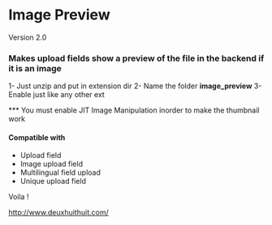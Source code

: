 # Image Preview

Version 2.0

### Makes upload fields show a preview of the file in the backend if it is an image 

1- Just unzip and put in extension dir
2- Name the folder **image_preview**
3- Enable just like any other ext

*** You must enable JIT Image Manipulation inorder to make the thumbnail work

#### Compatible with

- Upload field
- Image upload field
- Multilingual field upload
- Unique upload field

Voila !

http://www.deuxhuithuit.com/

